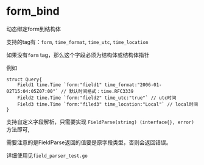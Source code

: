 # form_bind
动态绑定form到结构体

支持的tag有：`form`, `time_format`, `time_utc`, `time_location`

如果没有`form` tag，那么这个字段必须为结构体或结构体指针

例如
```
struct Query{
    Field1 time.Time `form:"field1" time_format:"2006-01-02T15:04:05Z07:00"` // 默认时间格式：time.RFC3339
    Field2 time.Time `form:"field2" time_utc:"true"` // utc时间
    Field3 time.Time `form:"filed3" time_location:"Local"` // local时间
}
```


支持自定义字段解析，只需要实现 `FieldParse(string) (interface{}, error)`方法即可,

需要注意的是FieldParse返回的值要是原字段类型，否则会返回错误。

详细使用见`field_parser_test.go`